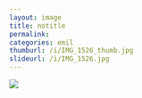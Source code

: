 ```yaml
---
layout: image
title: notitle
permalink: 
categories: emil
thumburl: /i/IMG_1526_thumb.jpg
slideurl: /i/IMG_1526.jpg 
---
```

![]({{site.url}}/i/IMG_1526.jpg)

